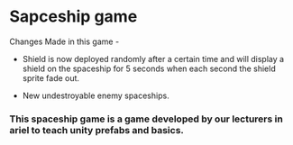 # Sapceship game

Changes Made in this game - 

* Shield is now deployed randomly after a certain time and will display a shield on the spaceship for 5 seconds when each second the shield sprite fade out.

* New undestroyable enemy spaceships.


### This spaceship game is a game developed by our lecturers in ariel to teach unity prefabs and basics. 
